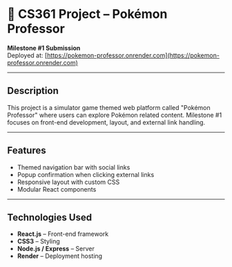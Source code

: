 # 📘 CS361 Project – Pokémon Professor

**Milestone #1 Submission**  
Deployed at: [https://pokemon-professor.onrender.com](https://pokemon-professor.onrender.com)

---

## Description

This project is a simulator game themed web platform called "Pokémon Professor" where users can explore Pokémon related content. Milestone #1 focuses on front-end development, layout, and external link handling.

---

## Features

- Themed navigation bar with social links
- Popup confirmation when clicking external links
- Responsive layout with custom CSS
- Modular React components

---

## Technologies Used

- **React.js** – Front-end framework
- **CSS3** – Styling
- **Node.js / Express** – Server
- **Render** – Deployment hosting
